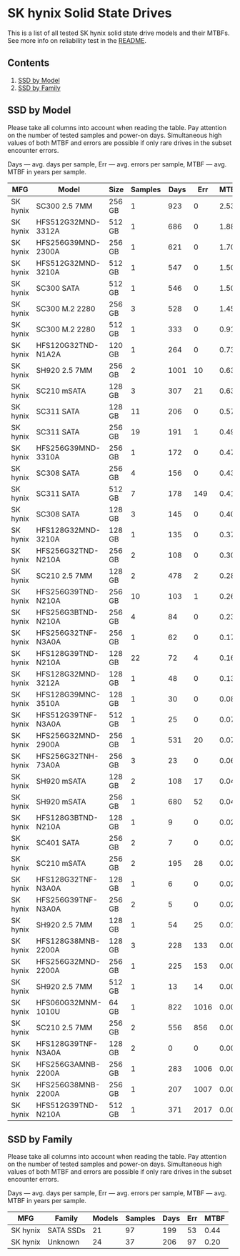 SK hynix Solid State Drives
===========================

This is a list of all tested SK hynix solid state drive models and their MTBFs. See
more info on reliability test in the [README](https://github.com/linuxhw/SMART).

Contents
--------

1. [ SSD by Model  ](#ssd-by-model)
2. [ SSD by Family ](#ssd-by-family)

SSD by Model
------------

Please take all columns into account when reading the table. Pay attention on the
number of tested samples and power-on days. Simultaneous high values of both MTBF
and errors are possible if only rare drives in the subset encounter errors.

Days   — avg. days per sample,
Err    — avg. errors per sample,
MTBF   — avg. MTBF in years per sample.

| MFG       | Model              | Size   | Samples | Days  | Err   | MTBF   |
|-----------|--------------------|--------|---------|-------|-------|--------|
| SK hynix  | SC300 2.5 7MM      | 256 GB | 1       | 923   | 0     | 2.53   |
| SK hynix  | HFS512G32MND-3312A | 512 GB | 1       | 686   | 0     | 1.88   |
| SK hynix  | HFS256G39MND-2300A | 256 GB | 1       | 621   | 0     | 1.70   |
| SK hynix  | HFS512G32MND-3210A | 512 GB | 1       | 547   | 0     | 1.50   |
| SK hynix  | SC300 SATA         | 512 GB | 1       | 546   | 0     | 1.50   |
| SK hynix  | SC300 M.2 2280     | 256 GB | 3       | 528   | 0     | 1.45   |
| SK hynix  | SC300 M.2 2280     | 512 GB | 1       | 333   | 0     | 0.91   |
| SK hynix  | HFS120G32TND-N1A2A | 120 GB | 1       | 264   | 0     | 0.73   |
| SK hynix  | SH920 2.5 7MM      | 256 GB | 2       | 1001  | 10    | 0.63   |
| SK hynix  | SC210 mSATA        | 128 GB | 3       | 307   | 21    | 0.63   |
| SK hynix  | SC311 SATA         | 128 GB | 11      | 206   | 0     | 0.57   |
| SK hynix  | SC311 SATA         | 256 GB | 19      | 191   | 1     | 0.49   |
| SK hynix  | HFS256G39MND-3310A | 256 GB | 1       | 172   | 0     | 0.47   |
| SK hynix  | SC308 SATA         | 256 GB | 4       | 156   | 0     | 0.43   |
| SK hynix  | SC311 SATA         | 512 GB | 7       | 178   | 149   | 0.41   |
| SK hynix  | SC308 SATA         | 128 GB | 3       | 145   | 0     | 0.40   |
| SK hynix  | HFS128G32MND-3210A | 128 GB | 1       | 135   | 0     | 0.37   |
| SK hynix  | HFS256G32TND-N210A | 256 GB | 2       | 108   | 0     | 0.30   |
| SK hynix  | SC210 2.5 7MM      | 128 GB | 2       | 478   | 2     | 0.28   |
| SK hynix  | HFS256G39TND-N210A | 256 GB | 10      | 103   | 1     | 0.26   |
| SK hynix  | HFS256G3BTND-N210A | 256 GB | 4       | 84    | 0     | 0.23   |
| SK hynix  | HFS256G32TNF-N3A0A | 256 GB | 1       | 62    | 0     | 0.17   |
| SK hynix  | HFS128G39TND-N210A | 128 GB | 22      | 72    | 4     | 0.16   |
| SK hynix  | HFS128G32MND-3212A | 128 GB | 1       | 48    | 0     | 0.13   |
| SK hynix  | HFS128G39MNC-3510A | 128 GB | 1       | 30    | 0     | 0.08   |
| SK hynix  | HFS512G39TNF-N3A0A | 512 GB | 1       | 25    | 0     | 0.07   |
| SK hynix  | HFS256G32MND-2900A | 256 GB | 1       | 531   | 20    | 0.07   |
| SK hynix  | HFS256G32TNH-73A0A | 256 GB | 3       | 23    | 0     | 0.06   |
| SK hynix  | SH920 mSATA        | 128 GB | 2       | 108   | 17    | 0.04   |
| SK hynix  | SH920 mSATA        | 256 GB | 1       | 680   | 52    | 0.04   |
| SK hynix  | HFS128G3BTND-N210A | 128 GB | 1       | 9     | 0     | 0.02   |
| SK hynix  | SC401 SATA         | 256 GB | 2       | 7     | 0     | 0.02   |
| SK hynix  | SC210 mSATA        | 256 GB | 2       | 195   | 28    | 0.02   |
| SK hynix  | HFS128G32TNF-N3A0A | 128 GB | 1       | 6     | 0     | 0.02   |
| SK hynix  | HFS256G39TNF-N3A0A | 256 GB | 2       | 5     | 0     | 0.02   |
| SK hynix  | SH920 2.5 7MM      | 128 GB | 1       | 54    | 25    | 0.01   |
| SK hynix  | HFS128G38MNB-2200A | 128 GB | 3       | 228   | 133   | 0.00   |
| SK hynix  | HFS256G32MND-2200A | 256 GB | 1       | 225   | 153   | 0.00   |
| SK hynix  | SH920 2.5 7MM      | 512 GB | 1       | 13    | 14    | 0.00   |
| SK hynix  | HFS060G32MNM-1010U | 64 GB  | 1       | 822   | 1016  | 0.00   |
| SK hynix  | SC210 2.5 7MM      | 256 GB | 2       | 556   | 856   | 0.00   |
| SK hynix  | HFS128G39TNF-N3A0A | 128 GB | 2       | 0     | 0     | 0.00   |
| SK hynix  | HFS256G3AMNB-2200A | 256 GB | 1       | 283   | 1006  | 0.00   |
| SK hynix  | HFS256G38MNB-2200A | 256 GB | 1       | 207   | 1007  | 0.00   |
| SK hynix  | HFS512G39TND-N210A | 512 GB | 1       | 371   | 2017  | 0.00   |

SSD by Family
-------------

Please take all columns into account when reading the table. Pay attention on the
number of tested samples and power-on days. Simultaneous high values of both MTBF
and errors are possible if only rare drives in the subset encounter errors.

Days   — avg. days per sample,
Err    — avg. errors per sample,
MTBF   — avg. MTBF in years per sample.

| MFG       | Family                 | Models | Samples | Days  | Err   | MTBF   |
|-----------|------------------------|--------|---------|-------|-------|--------|
| SK hynix  | SATA SSDs              | 21     | 97      | 199   | 53    | 0.44   |
| SK hynix  | Unknown                | 24     | 37      | 206   | 97    | 0.20   |
